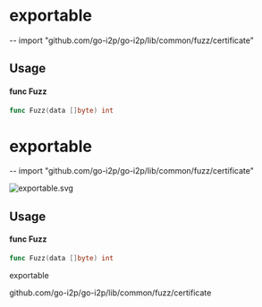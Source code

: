 # exportable
--
    import "github.com/go-i2p/go-i2p/lib/common/fuzz/certificate"


## Usage

#### func  Fuzz

```go
func Fuzz(data []byte) int
```

# exportable
--
    import "github.com/go-i2p/go-i2p/lib/common/fuzz/certificate"



![exportable.svg](exportable)

## Usage

#### func  Fuzz

```go
func Fuzz(data []byte) int
```



exportable

github.com/go-i2p/go-i2p/lib/common/fuzz/certificate
